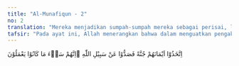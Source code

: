 ```yaml
---
title: "Al-Munafiqun - 2"
no: 2
translation: "Mereka menjadikan sumpah-sumpah mereka sebagai perisai, lalu mereka menghalang-halangi (manusia) dari jalan Allah. Sungguh, betapa buruknya apa yang telah mereka kerjakan."
tafsir: "Pada ayat ini, Allah menerangkan bahwa dalam menguatkan pengakuannya yang palsu itu, orang-orang munafik itu berani bersumpah, tetapi hal itu hanya sebagai perisai untuk menyelamatkan diri dari hukuman bunuh, penahanan, atau pengambilan harta benda mereka sebagai ganimah, sebagaimana hukuman yang dijatuhkan kepada orang-orang kafir. Qatadah berkata, \"Setiap akan dijatuhi hukuman terhadap orang-orang munafik atas perbuatannya, mereka mengemukakan sumpah palsu untuk menyelamatkan jiwa, darah, dan harta benda mereka.\" Tindakan mereka tidak terbatas dengan hal itu saja. Mereka juga menghalang-halangi manusia untuk masuk dan menganut agama Islam. \n\nAyat ini ditutup dengan satu ketegasan bahwa perbuatan orang-orang munafik itu adalah perbuatan yang paling jahat. Mereka lebih suka memilih kekafiran daripada iman, dan menampakkan apa yang berbeda dalam hatinya. Di dunia mereka akan kecewa dan di akhirat akan menyesal. Mereka akan dihina di depan khalayak ramai dengan menyatakan kemunafikan mereka kepada orang-orang mukmin di dunia ini. Sedangkan di akhirat, mereka akan dimasukkan ke dalam neraka Jahanam. Sejalan dengan ayat ini firman Allah:\n\nSungguh, orang-orang munafik itu (ditempatkan) pada tingkatan yang paling bawah dari neraka. Dan kamu tidak akan mendapat seorang penolong pun bagi mereka. (an-Nisa'/4: 145)\n\nFirman Allah:\n\nAllah menjanjikan (mengancam) orang-orang munafik laki-laki dan perempuan dan orang-orang kafir dengan neraka Jahanam. Mereka kekal di dalamnya. Cukuplah (neraka) itu bagi mereka. Allah melaknat mereka; dan mereka mendapat azab yang kekal. (at-Taubah/9: 68)"
---
```


اِتَّخَذُوْٓا اَيْمَانَهُمْ جُنَّةً فَصَدُّوْا عَنْ سَبِيْلِ اللّٰهِ ۗاِنَّهُمْ سَاۤءَ مَا كَانُوْا يَعْمَلُوْنَ 
